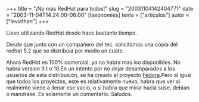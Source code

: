 +++
title = "¡No más RedHat para todos!"
slug = "20031104142404771"
date = "2003-11-04T14:24:00-06:00"
[taxonomies]
tema = ["articulos"]
autor = ["leviathan"]
+++

Llevo utilizando RedHat desde hace bastante tiempo.

Desde que junto con un compañero del tec. solicitamos una copia del
redhat 5.2 que se distribuia por medio un cuate.

Ahora RedHat es 100% comercial, ya no habra mas iso disponibles. No
habra version 9.1 o 10.En un intento por no dejar desamparados a los
usuarios de esta distribuicón, se ha creado el proyecto
[Fedora](fedora.redhat.com).Pero al igual que todos los proyectos, este
es relativamente nuevo, habra que ver si realmente viene a llenar ese
vacio, o si habra que mirar hacia suse, debian o mandrake.
Es solamente un comentario.
Saludos.

